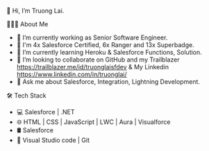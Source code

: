 👋 Hi, I’m Truong Lai.

👨🏻‍💻 About Me

- 👨‍ I’m currently working as Senior Software Engineer.
- 🔭 I'm 4x Salesforce Certified, 6x Ranger and 13x Superbadge.
- 🌱 I’m currently learning Heroku & Salesforce Functions, Solution.
- 👯 I’m looking to collaborate on GitHub and my Trailblazer https://trailblazer.me/id/truonglaisfdev & My Linkedin https://www.linkedin.com/in/truonglai/
- 💬 Ask me about Salesforce, Integration, Lightning Development.

🛠 Tech Stack

- 💻 Salesforce | .NET
- 🌐 HTML | CSS | JavaScript | LWC | Aura | Visualforce
- 🛢 Salesforce
- 🔧 Visual Studio code | Git

<!---
- 👀 I’m interested in ...
- 🌱 I’m currently learning ...
- 💞️ I’m looking to collaborate on ...
- 📫 How to reach me ...
--->

<!---
truongsfdev/truongsfdev is a ✨ special ✨ repository because its `README.md` (this file) appears on your GitHub profile.
You can click the Preview link to take a look at your changes.
--->
